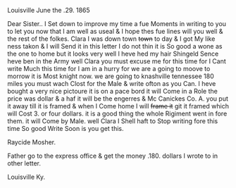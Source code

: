 Louisville June the .29. 1865

Dear Sister.. I Set down to improve my time a fue Moments in writing to you to let you now that I am well as useal & I hope thes fue lines will you well & the rest of the folkes. Clara I was down town ~~town~~ to day & I got My like ness takon & I will Send it in this letter I do not thin it is So good a wone as the one to home but it looks very well I heve hed my hair Shingeld Sence heve ben in the Army well Clara you must excuse me for this time for I Cant write Much this time for I am in a hurry for we are a going to moove to morrow it is Most knight now. we are going to knashville tennessee 180 miles  you must wach Clost for the Male & write ofton as you Can. I heve bought a very nice pictoure it is on a pace bord it will Come in a Role  the price was dollar & a haf  it will be the engerres & Mc Canickes Co. A. you put it away till it is framed & when I Come home I will ~~frame it~~ git it framed which will Cost 3. or four dollars. it is a good thing the whole Rigiment went in fore them. it will Come by Male. well Clara I Shell haft to Stop writing fore this time So good  Write Soon is you get this.  

Raycide Mosher. 

Father go to the express office & get the money .180. dollars I wrote to in other letter. 

Louisville Ky.